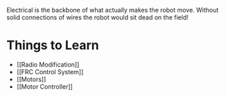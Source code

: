 Electrical is the backbone of what actually makes the robot move. Without solid connections of wires the robot would sit dead on the field!

# Things to Learn

- [[Radio Modification]]
- [[FRC Control System]]
- [[Motors]]
- [[Motor Controller]]

